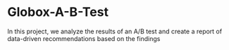 # Globox-A-B-Test
In this project, we analyze the results of an A/B test and create a report of data-driven recommendations based on the findings
